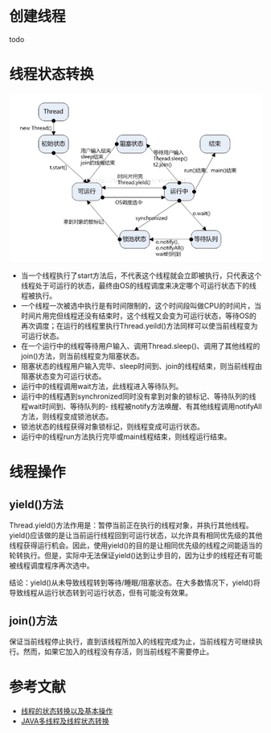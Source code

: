 # 创建线程


todo 

# 线程状态转换

![](线程状态转换.png)

- 当一个线程执行了start方法后，不代表这个线程就会立即被执行，只代表这个线程处于可运行的状态，最终由OS的线程调度来决定哪个可运行状态下的线程被执行。
- 一个线程一次被选中执行是有时间限制的，这个时间段叫做CPU的时间片，当时间片用完但线程还没有结束时，这个线程又会变为可运行状态，等待OS的再次调度；在运行的线程里执行Thread.yeild()方法同样可以使当前线程变为可运行状态。
- 在一个运行中的线程等待用户输入、调用Thread.sleep()、调用了其他线程的join()方法，则当前线程变为阻塞状态。
- 阻塞状态的线程用户输入完毕、sleep时间到、join的线程结束，则当前线程由阻塞状态变为可运行状态。
- 运行中的线程调用wait方法，此线程进入等待队列。
- 运行中的线程遇到synchronized同时没有拿到对象的锁标记、等待队列的线程wait时间到、等待队列的- 线程被notify方法唤醒、有其他线程调用notifyAll方法，则线程变成锁池状态。
- 锁池状态的线程获得对象锁标记，则线程变成可运行状态。
- 运行中的线程run方法执行完毕或main线程结束，则线程运行结束。


# 线程操作

## yield()方法
Thread.yield()方法作用是：暂停当前正在执行的线程对象，并执行其他线程。yield()应该做的是让当前运行线程回到可运行状态，以允许具有相同优先级的其他线程获得运行机会。因此，使用yield()的目的是让相同优先级的线程之间能适当的轮转执行。但是，实际中无法保证yield()达到让步目的，因为让步的线程还有可能被线程调度程序再次选中。

结论：yield()从未导致线程转到等待/睡眠/阻塞状态。在大多数情况下，yield()将导致线程从运行状态转到可运行状态，但有可能没有效果。

## join()方法
保证当前线程停止执行，直到该线程所加入的线程完成为止，当前线程方可继续执行。然而，如果它加入的线程没有存活，则当前线程不需要停止。



# 参考文献

- [线程的状态转换以及基本操作](https://juejin.im/post/5ae6cf7a518825670960fcc2)
- [JAVA多线程及线程状态转换](https://www.cnblogs.com/nwnu-daizh/p/8036156.html)